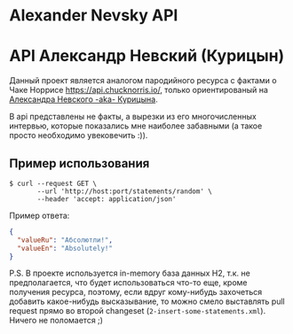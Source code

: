 # Alexander Nevsky API

# API Александр Невский (Курицын)

Данный проект является аналогом пародийного ресурса с фактами о Чаке Норрисе https://api.chucknorris.io/,
только ориентированый на [Александра Невского -aka- Курицына](https://www.kinopoisk.ru/name/224576/).

В api представлены не факты, а вырезки из его многочисленных интервью, которые показались мне наиболее забавными
(а такое просто необходимо увековечить :)).

## Пример использования

```
$ curl --request GET \
       --url 'http://host:port/statements/random' \
       --header 'accept: application/json'
```

Пример ответа:

```json
{
  "valueRu": "Абсолютли!",
  "valueEn": "Absolutely!"
}
```

P.S. В проекте используется in-memory база данных H2, т.к. не предполагается, что будет использоваться что-то еще,
кроме получения ресурса, поэтому, если вдруг кому-нибудь захочеться добавить какое-нибудь высказывание, то
можно смело выставлять pull request прямо во второй changeset (`2-insert-some-statements.xml`). Ничего не поломается ;)
